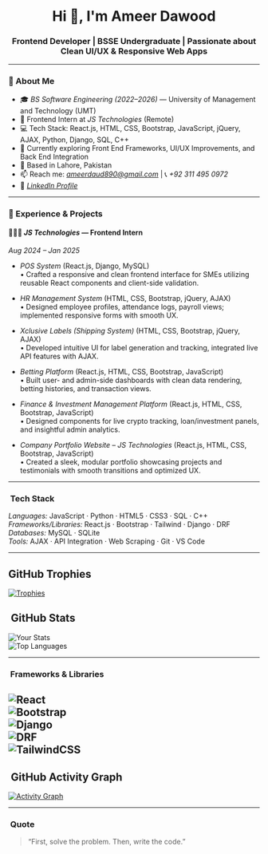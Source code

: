 <h1 align="center">Hi 👋, I'm Ameer Dawood</h1>
<h3 align="center">Frontend Developer | BSSE Undergraduate | Passionate about Clean UI/UX & Responsive Web Apps</h3>

---

### ​🧾 About Me

- 🎓 *BS Software Engineering (2022–2026)* — University of Management and Technology (UMT)
- 💼 Frontend Intern at *JS Technologies* (Remote)
- 💻 Tech Stack: React.js, HTML, CSS, Bootstrap, JavaScript, jQuery, AJAX, Python, Django, SQL, C++
- 🌱 Currently exploring Front End Frameworks, UI/UX Improvements, and Back End Integration
- 📍 Based in Lahore, Pakistan
- 📫 Reach me: *ameerdaud890@gmail.com* | 📞 *+92 311 495 0972*  
- 🔗 [*LinkedIn Profile*](https://www.linkedin.com/in/ameer-dawood-57b8472a1)

---

### ​💼 Experience & Projects

#### ​​​👨🏻‍💻 *JS Technologies* — Frontend Intern  
*Aug 2024 – Jan 2025*  
- *POS System* (React.js, Django, MySQL)  
  • Crafted a responsive and clean frontend interface for SMEs utilizing reusable React components and client-side validation.

- *HR Management System* (HTML, CSS, Bootstrap, jQuery, AJAX)  
  • Designed employee profiles, attendance logs, payroll views; implemented responsive forms with smooth UX.

- *Xclusive Labels (Shipping System)* (HTML, CSS, Bootstrap, jQuery, AJAX)  
  • Developed intuitive UI for label generation and tracking, integrated live API features with AJAX.

- *Betting Platform* (React.js, HTML, CSS, Bootstrap, JavaScript)  
  • Built user- and admin-side dashboards with clean data rendering, betting histories, and transaction views.

- *Finance & Investment Management Platform* (React.js, HTML, CSS, Bootstrap, JavaScript)  
  • Designed components for live crypto tracking, loan/investment panels, and insightful admin analytics.

- *Company Portfolio Website – JS Technologies* (React.js, HTML, CSS, Bootstrap, JavaScript)  
  • Created a sleek, modular portfolio showcasing projects and testimonials with smooth transitions and optimized UX.

---

### ​ Tech Stack

*Languages:* JavaScript · Python · HTML5 · CSS3 · SQL · C++  
*Frameworks/Libraries:* React.js · Bootstrap · Tailwind · Django · DRF 
*Databases:* MySQL · SQLite  
*Tools:* AJAX · API Integration · Web Scraping · Git · VS Code

---

## GitHub Trophies  
[![Trophies](https://github-profile-trophy.vercel.app/?username=AmeerDawood&theme=dracula&no-frame=true&row=2&column=4)](https://github.com/ryo-ma/github-profile-trophy)
## ​ GitHub Stats  
![Your Stats](https://github-readme-stats.vercel.app/api?username=AmeerDawood&show_icons=true&theme=algolia)  
![Top Languages](https://github-readme-stats.vercel.app/api/top-langs/?username=AmeerDawood&layout=compact&theme=algolia)

---

### ​ Frameworks & Libraries

![React](https://img.shields.io/badge/-React-20232A?style=for-the-badge&logo=react&logoColor=61DAFB)  
![Bootstrap](https://img.shields.io/badge/-Bootstrap-563D7C?style=for-the-badge&logo=bootstrap&logoColor=white)  
![Django](https://img.shields.io/badge/-Django-092E20?style=for-the-badge&logo=django&logoColor=white)  
![DRF](https://img.shields.io/badge/-DRF-ff1709?style=for-the-badge&logo=django&logoColor=white)  
![TailwindCSS](https://img.shields.io/badge/-TailwindCSS-38B2AC?style=for-the-badge&logo=tailwindcss&logoColor=white)
---

## ​ GitHub Activity Graph  
[![Activity Graph](https://github-readme-activity-graph.vercel.app/graph?username=AmeerDawood&theme=github-compact)](https://github.com/ashutosh00710/github-readme-activity-graph)

---

### ​​ Quote

>“First, solve the problem. Then, write the code.”
